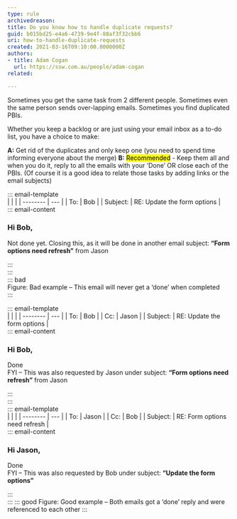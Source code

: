 ```yaml
---
type: rule
archivedreason:
title: Do you know how to handle duplicate requests?
guid: b015bd25-e4a6-4739-9e4f-88af3f32cbb6
uri: how-to-handle-duplicate-requests
created: 2021-03-16T09:10:00.0000000Z
authors:
- title: Adam Cogan
  url: https://ssw.com.au/people/adam-cogan
related:

---
```


Sometimes you get the same task from 2 different people. Sometimes even the same person sends over-lapping emails. Sometimes you find duplicated PBIs. 

Whether you keep a backlog or are just using your email inbox as a to-do list, you have a choice to make:

<!--endintro-->

**A:** Get rid of the duplicates and only keep one (you need to spend time informing everyone about the merge)
**B:** <mark>Recommended</mark> - Keep them all and when you do it, reply to all the emails with your ‘Done’ OR close each of the PBIs. (Of course it is a good idea to relate those tasks by adding links or the email subjects)

::: email-template  
|          |     |
| -------- | --- |
| To:      | Bob |
| Subject: | RE: Update the form options |  
::: email-content  

### Hi Bob,

Not done yet. Closing this, as it will be done in another email subject: **“Form options need refresh”** from Jason

:::  
:::  
::: bad  
Figure: Bad example – This email will never get a ‘done’ when completed  
:::

::: email-template  
|          |     |
| -------- | --- |
| To:      | Bob |
| Cc:      | Jason |
| Subject: | RE: Update the form options |  
::: email-content  

### Hi Bob,

Done   
FYI – This was also requested by Jason under subject: **“Form options need refresh”** from Jason

:::  
:::  
::: email-template  
|          |     |
| -------- | --- |
| To:      | Jason |
| Cc:      | Bob |
| Subject: | RE: Form options need refresh |  
::: email-content  

### Hi Jason,

Done    
FYI – This was also requested by Bob under subject: **“Update the form options”**

:::  
:::
::: good
Figure: Good example – Both emails got a ‘done’ reply and were referenced to each other
:::
